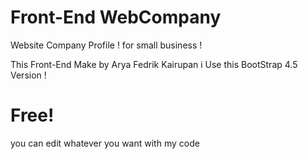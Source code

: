 # Front-End WebCompany
Website Company Profile ! for small business !

This Front-End Make by Arya Fedrik Kairupan
i Use this BootStrap 4.5 Version !

# Free!
you can edit whatever you want with my code 

